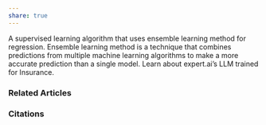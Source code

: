 ```yaml
---
share: true
---
```


A supervised learning algorithm that uses ensemble learning method for regression. Ensemble learning method is a technique that combines predictions from multiple machine learning algorithms to make a more accurate prediction than a single model. Learn about expert.ai’s LLM trained for Insurance.

### Related Articles

### Citations
